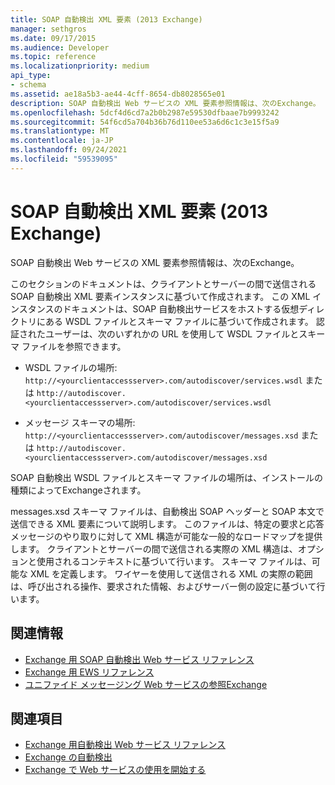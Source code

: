 ```yaml
---
title: SOAP 自動検出 XML 要素 (2013 Exchange)
manager: sethgros
ms.date: 09/17/2015
ms.audience: Developer
ms.topic: reference
ms.localizationpriority: medium
api_type:
- schema
ms.assetid: ae18a5b3-ae44-4cff-8654-db8028565e01
description: SOAP 自動検出 Web サービスの XML 要素参照情報は、次のExchange。
ms.openlocfilehash: 5dcf4d6cd7a2b0b2987e59530dfbaae7b9993242
ms.sourcegitcommit: 54f6cd5a704b36b76d110ee53a6d6c1c3e15f5a9
ms.translationtype: MT
ms.contentlocale: ja-JP
ms.lasthandoff: 09/24/2021
ms.locfileid: "59539095"
---
```

# <a name="soap-autodiscover-xml-elements-for-exchange-2013"></a>SOAP 自動検出 XML 要素 (2013 Exchange)

SOAP 自動検出 Web サービスの XML 要素参照情報は、次のExchange。
  
このセクションのドキュメントは、クライアントとサーバーの間で送信される SOAP 自動検出 XML 要素インスタンスに基づいて作成されます。 この XML インスタンスのドキュメントは、SOAP 自動検出サービスをホストする仮想ディレクトリにある WSDL ファイルとスキーマ ファイルに基づいて作成されます。 認証されたユーザーは、次のいずれかの URL を使用して WSDL ファイルとスキーマ ファイルを参照できます。
  
- WSDL ファイルの場所: `http://<yourclientaccessserver>.com/autodiscover/services.wsdl` または `http://autodiscover.<yourclientaccessserver>.com/autodiscover/services.wsdl`
    
- メッセージ スキーマの場所: `http://<yourclientaccessserver>.com/autodiscover/messages.xsd` または `http://autodiscover.<yourclientaccessserver>.com/autodiscover/messages.xsd` 
    
SOAP 自動検出 WSDL ファイルとスキーマ ファイルの場所は、インストールの種類によってExchangeされます。
  
messages.xsd スキーマ ファイルは、自動検出 SOAP ヘッダーと SOAP 本文で送信できる XML 要素について説明します。 このファイルは、特定の要求と応答メッセージのやり取りに対して XML 構造が可能な一般的なロードマップを提供します。 クライアントとサーバーの間で送信される実際の XML 構造は、オプションと使用されるコンテキストに基づいて行います。 スキーマ ファイルは、可能な XML を定義します。 ワイヤーを使用して送信される XML の実際の範囲は、呼び出される操作、要求された情報、およびサーバー側の設定に基づいて行います。 
  
## <a name="related-sections"></a>関連情報

- [Exchange 用 SOAP 自動検出 Web サービス リファレンス](soap-autodiscover-web-service-reference-for-exchange.md)    
- [Exchange 用 EWS リファレンス](ews-reference-for-exchange.md)    
- [ユニファイド メッセージング Web サービスの参照Exchange](unified-messaging-web-service-reference-for-exchange.md)
    
## <a name="see-also"></a>関連項目

- [Exchange 用自動検出 Web サービス リファレンス](autodiscover-web-service-reference-for-exchange.md)
- [Exchange の自動検出](../exchange-web-services/autodiscover-for-exchange.md)
- [Exchange で Web サービスの使用を開始する](../exchange-web-services/start-using-web-services-in-exchange.md)
    

